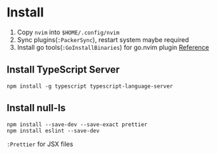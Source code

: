 # Install

1. Copy `nvim` into `$HOME/.config/nvim`
2. Sync plugins(`:PackerSync`), restart system maybe required
3. Install go tools(`:GoInstallBinaries`) for go.nvim plugin [Reference](https://github.com/ray-x/go.nvim)

## Install TypeScript Server

```shell:n
npm install -g typescript typescript-language-server
```

## Install null-ls

```shell:n
npm install --save-dev --save-exact prettier
npm install eslint --save-dev
```

`:Prettier` for JSX files
